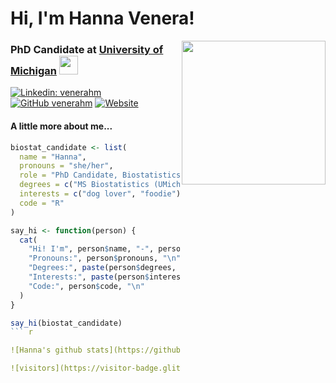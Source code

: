 # Hi, I'm Hanna Venera!

<img align='right' src="https://ih1.redbubble.net/image.1241266589.4196/st,small,507x507-pad,600x600,f8f8f8.u21.jpg" width="230">

### PhD Candidate at <a href="https://sph.umich.edu/biostat/">University of Michigan</a> <img src="https://media.giphy.com/media/Cz6xnJ5sutPDWVDUGj/giphy.gif" width="30">

[![Linkedin: venerahm](https://img.shields.io/badge/-venerahm-blue?style=flat-square&logo=Linkedin&logoColor=white&link=https://www.linkedin.com/in/venerahm/)](https://www.linkedin.com/in/hanna-venera-197720196/)
[![GitHub venerahm](https://img.shields.io/github/followers/venerahm?label=follow&style=social)](https://github.com/venerahm)
[![Website](https://img.shields.io/badge/Website-venerahm.github.io-blue?logo=google-chrome&style=social)](https://venerahm.github.io/)

#### A little more about me... 

```r
biostat_candidate <- list(
  name = "Hanna",
  pronouns = "she/her",
  role = "PhD Candidate, Biostatistics",
  degrees = c("MS Biostatistics (UMich)", "BA/BS (Pacific Lutheran Univ)"),
  interests = c("dog lover", "foodie"),
  code = "R"
)

say_hi <- function(person) {
  cat(
    "Hi! I'm", person$name, "-", person$role, "\n",
    "Pronouns:", person$pronouns, "\n",
    "Degrees:", paste(person$degrees, collapse = " | "), "\n",
    "Interests:", paste(person$interests, collapse = ", "), "\n",
    "Code:", person$code, "\n"
  )
}

say_hi(biostat_candidate)
``` r

![Hanna's github stats](https://github-readme-stats.vercel.app/api?username=venerahm&hide=["issues"]&show_icons=true)

![visitors](https://visitor-badge.glitch.me/badge?page_id=venerahm.venerahm)

